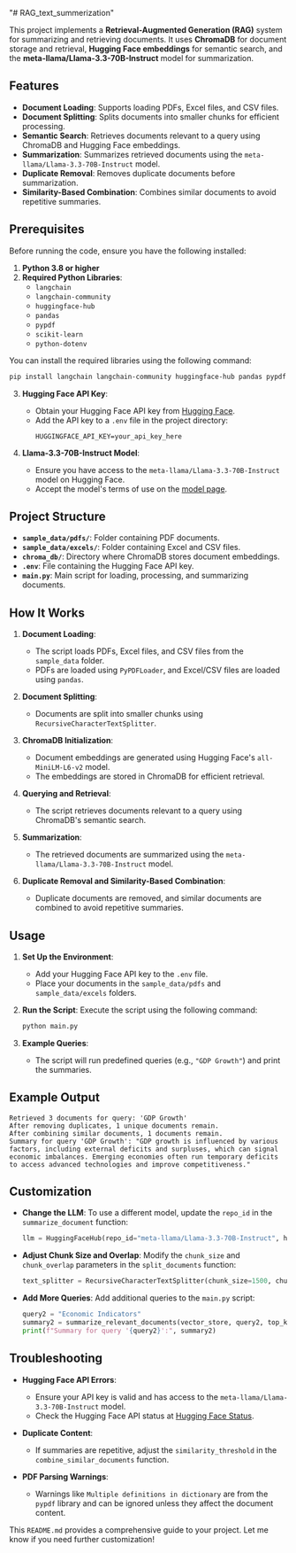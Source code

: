 "# RAG_text_summerization" 

This project implements a **Retrieval-Augmented Generation (RAG)** system for summarizing and retrieving documents. It uses **ChromaDB** for document storage and retrieval, **Hugging Face embeddings** for semantic search, and the **meta-llama/Llama-3.3-70B-Instruct** model for summarization.

## Features

- **Document Loading**: Supports loading PDFs, Excel files, and CSV files.
- **Document Splitting**: Splits documents into smaller chunks for efficient processing.
- **Semantic Search**: Retrieves documents relevant to a query using ChromaDB and Hugging Face embeddings.
- **Summarization**: Summarizes retrieved documents using the `meta-llama/Llama-3.3-70B-Instruct` model.
- **Duplicate Removal**: Removes duplicate documents before summarization.
- **Similarity-Based Combination**: Combines similar documents to avoid repetitive summaries.

## Prerequisites

Before running the code, ensure you have the following installed:

1. **Python 3.8 or higher**
2. **Required Python Libraries**:
   - `langchain`
   - `langchain-community`
   - `huggingface-hub`
   - `pandas`
   - `pypdf`
   - `scikit-learn`
   - `python-dotenv`

You can install the required libraries using the following command:

```bash
pip install langchain langchain-community huggingface-hub pandas pypdf scikit-learn python-dotenv
```

3. **Hugging Face API Key**:
   - Obtain your Hugging Face API key from [Hugging Face](https://huggingface.co/settings/tokens).
   - Add the API key to a `.env` file in the project directory:
     ```plaintext
     HUGGINGFACE_API_KEY=your_api_key_here
     ```

4. **Llama-3.3-70B-Instruct Model**:
   - Ensure you have access to the `meta-llama/Llama-3.3-70B-Instruct` model on Hugging Face.
   - Accept the model's terms of use on the [model page](https://huggingface.co/meta-llama/Llama-3.3-70B-Instruct).

## Project Structure

- **`sample_data/pdfs/`**: Folder containing PDF documents.
- **`sample_data/excels/`**: Folder containing Excel and CSV files.
- **`chroma_db/`**: Directory where ChromaDB stores document embeddings.
- **`.env`**: File containing the Hugging Face API key.
- **`main.py`**: Main script for loading, processing, and summarizing documents.

## How It Works

1. **Document Loading**:
   - The script loads PDFs, Excel files, and CSV files from the `sample_data` folder.
   - PDFs are loaded using `PyPDFLoader`, and Excel/CSV files are loaded using `pandas`.

2. **Document Splitting**:
   - Documents are split into smaller chunks using `RecursiveCharacterTextSplitter`.

3. **ChromaDB Initialization**:
   - Document embeddings are generated using Hugging Face's `all-MiniLM-L6-v2` model.
   - The embeddings are stored in ChromaDB for efficient retrieval.

4. **Querying and Retrieval**:
   - The script retrieves documents relevant to a query using ChromaDB's semantic search.

5. **Summarization**:
   - The retrieved documents are summarized using the `meta-llama/Llama-3.3-70B-Instruct` model.

6. **Duplicate Removal and Similarity-Based Combination**:
   - Duplicate documents are removed, and similar documents are combined to avoid repetitive summaries.

## Usage

1. **Set Up the Environment**:
   - Add your Hugging Face API key to the `.env` file.
   - Place your documents in the `sample_data/pdfs` and `sample_data/excels` folders.

2. **Run the Script**:
   Execute the script using the following command:
   ```bash
   python main.py
   ```

3. **Example Queries**:
   - The script will run predefined queries (e.g., `"GDP Growth"`) and print the summaries.

## Example Output

```
Retrieved 3 documents for query: 'GDP Growth'
After removing duplicates, 1 unique documents remain.
After combining similar documents, 1 documents remain.
Summary for query 'GDP Growth': "GDP growth is influenced by various factors, including external deficits and surpluses, which can signal economic imbalances. Emerging economies often run temporary deficits to access advanced technologies and improve competitiveness."
```

## Customization

- **Change the LLM**:
  To use a different model, update the `repo_id` in the `summarize_document` function:
  ```python
  llm = HuggingFaceHub(repo_id="meta-llama/Llama-3.3-70B-Instruct", huggingfacehub_api_token=huggingface_api_key)
  ```

- **Adjust Chunk Size and Overlap**:
  Modify the `chunk_size` and `chunk_overlap` parameters in the `split_documents` function:
  ```python
  text_splitter = RecursiveCharacterTextSplitter(chunk_size=1500, chunk_overlap=100)
  ```

- **Add More Queries**:
  Add additional queries to the `main.py` script:
  ```python
  query2 = "Economic Indicators"
  summary2 = summarize_relevant_documents(vector_store, query2, top_k=3)
  print(f"Summary for query '{query2}':", summary2)
  ```

## Troubleshooting

- **Hugging Face API Errors**:
  - Ensure your API key is valid and has access to the `meta-llama/Llama-3.3-70B-Instruct` model.
  - Check the Hugging Face API status at [Hugging Face Status](https://status.huggingface.co/).

- **Duplicate Content**:
  - If summaries are repetitive, adjust the `similarity_threshold` in the `combine_similar_documents` function.

- **PDF Parsing Warnings**:
  - Warnings like `Multiple definitions in dictionary` are from the `pypdf` library and can be ignored unless they affect the document content.


This `README.md` provides a comprehensive guide to your project. Let me know if you need further customization!

